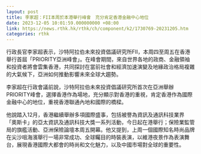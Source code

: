 ```yaml
---
layout: post
title: 李家超：FII本周於本港舉行峰會　充分肯定香港金融中心地位
date: 2023-12-05 10:01:59.000000000 +08:00
link: https://news.rthk.hk/rthk/ch/component/k2/1730769-20231205.htm
categories: rthk
---
```


行政長官李家超表示，沙特阿拉伯未來投資倡議研究所FII，本周四至周五在香港舉行首屆「PRIORITY亞洲峰會」。在峰會期間，來自世界各地的政商、金融領袖和投資者將會雲集香港，共同探討在當前社會和經濟加速演變及地緣政治格局複雜的大氣候下，亞洲如何推動影響未來全球大趨勢。

李家超在行政會議前說，沙特阿拉伯未來投資倡議研究所首次在亞洲舉辦 PRIORITY峰會，選擇香港作為場地，充分顯示對香港的重視，肯定香港作為國際金融中心的地位，重視香港聯通內地和國際的橋樑。

他說踏入12月，香港繼續舉辦多項國際盛事，包括被譽為資訊及通訊科技業界「奧斯卡」的亞太資訊及通訊科技大獎一系列活動，今日起在港舉行；保險業監管局的旗艦活動、亞洲保險論壇本周五開幕。他又提到，上周一個國際知名時尚品牌在尖沙咀海濱舉行一場非常成功、全球矚目的時裝表演，以維港夜景作為表演舞台，展現香港國際大都會的時尚和文化魅力，以及中國市場對全球的重要性。
